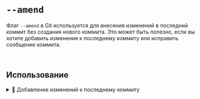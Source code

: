 # `--amend`

Флаг `--amend` в Git используется для внесения изменений в последний коммит без создания нового коммита. Это может быть полезно, если вы хотите добавить изменения к последнему коммиту или исправить сообщение коммита.

<br>

## Использование

  <details>
   <summary> 🔹 Добавление изменений к последнему коммиту</summary>
    <br>
    Если у вас есть незакоммиченные изменения и вы хотите добавить их к последнему коммиту, используйте следующую команду:
    <br>
  ```bash
  git commit --amend
  ```
  </details>
